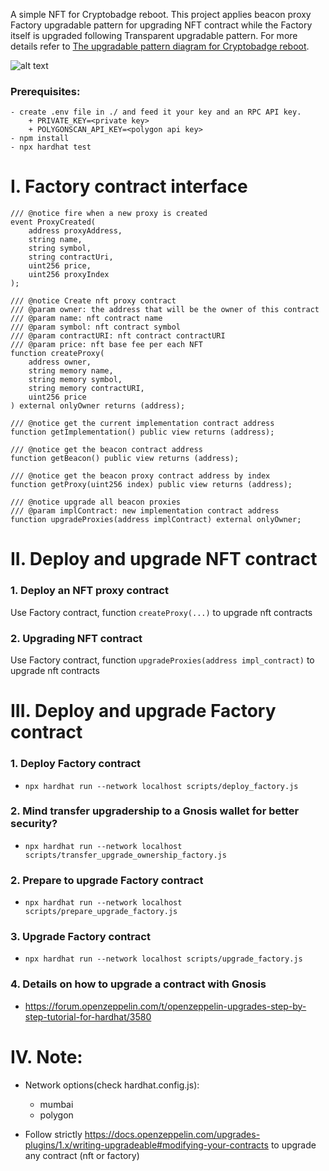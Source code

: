 A simple NFT for Cryptobadge reboot. This project applies beacon proxy Factory upgradable pattern for upgrading NFT contract while the Factory itself is upgraded following Transparent upgradable pattern. For more details refer to [The upgradable pattern diagram for Cryptobadge reboot](https://git.baikal.io/can/can-blockchain/-/issues/157).

![alt text](https://git.baikal.io/can/can-blockchain/uploads/d5aff88b9846d7ddba78c189d6546bd9/Screenshot_2022-10-31_at_10.27.40.png)

### Prerequisites:

    - create .env file in ./ and feed it your key and an RPC API key.
        + PRIVATE_KEY=<private key>
        + POLYGONSCAN_API_KEY=<polygon api key>
    - npm install
    - npx hardhat test

# I. Factory contract interface

    /// @notice fire when a new proxy is created
    event ProxyCreated(
        address proxyAddress,
        string name,
        string symbol,
        string contractUri,
        uint256 price,
        uint256 proxyIndex
    );

    /// @notice Create nft proxy contract
    /// @param owner: the address that will be the owner of this contract
    /// @param name: nft contract name
    /// @param symbol: nft contract symbol
    /// @param contractURI: nft contract contractURI
    /// @param price: nft base fee per each NFT
    function createProxy(
        address owner,
        string memory name,
        string memory symbol,
        string memory contractURI,
        uint256 price
    ) external onlyOwner returns (address);

    /// @notice get the current implementation contract address
    function getImplementation() public view returns (address);

    /// @notice get the beacon contract address
    function getBeacon() public view returns (address);

    /// @notice get the beacon proxy contract address by index
    function getProxy(uint256 index) public view returns (address);

    /// @notice upgrade all beacon proxies
    /// @param implContract: new implementation contract address
    function upgradeProxies(address implContract) external onlyOwner;
# II. Deploy and upgrade NFT contract
### 1. Deploy an NFT proxy contract
Use Factory contract, function `createProxy(...)` to upgrade nft contracts
### 2. Upgrading NFT contract
Use Factory contract, function `upgradeProxies(address impl_contract)` to upgrade nft contracts

# III. Deploy and upgrade Factory contract
### 1. Deploy Factory contract
- `npx hardhat run --network localhost scripts/deploy_factory.js`

### 2. Mind transfer upgradership to a Gnosis wallet for better security?
- `npx hardhat run --network localhost scripts/transfer_upgrade_ownership_factory.js`
### 2. Prepare to upgrade Factory contract
- `npx hardhat run --network localhost scripts/prepare_upgrade_factory.js`
### 3. Upgrade Factory contract
- `npx hardhat run --network localhost scripts/upgrade_factory.js`

### 4. Details on how to upgrade a contract with Gnosis
- https://forum.openzeppelin.com/t/openzeppelin-upgrades-step-by-step-tutorial-for-hardhat/3580

# IV. Note:

- Network options(check hardhat.config.js):
    - mumbai
    - polygon

- Follow strictly https://docs.openzeppelin.com/upgrades-plugins/1.x/writing-upgradeable#modifying-your-contracts to upgrade any contract (nft or factory)
